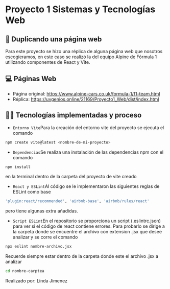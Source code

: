 # Proyecto 1 Sistemas y Tecnologías Web

## 🚗 Duplicando una página web

Para este proyecto se hizo una réplica de alguna página web que nosotros escogieramos, en este caso se realizó la del equipo Alpine de Fórmula 1 utilizando componentes de React y Vite.

## 💻 Páginas Web
- Página original: https://www.alpine-cars.co.uk/formula-1/f1-team.html
- Réplica: https://uvgenios.online/21169/Proyecto1_Web/dist/index.html

## 👩‍💻 Tecnologías implementadas y proceso

- `Entorno Vite`Para la creación del entorno vite del proyecto se ejecuta el comando 
```bash
npm create vite@latest <nombre-de-mi-proyecto>
```
- `Dependencias`Se realiza una instalación de las dependencias npm con el comando 
```bash
npm install
``` 
en la terminal dentro de la carpeta del proyecto de vite creado
- `React y ESLint`Al código se le implementaron las siguientes reglas de ESLint como base 
```bash
'plugin:react/recommended', 'airbnb-base', 'airbnb/rules/react' 
``` 
pero tiene algunas extra añadidas.
- `Script ESLint`En el repositorio se proporciona un script (.eslintrc.json) para ver si el código de react contiene errores. Para probarlo se dirige a la carpeta donde se encuentre el archivo con extension .jsx que desee analizar y se corre el comando 
```bash
npx eslint nombre-archivo.jsx
```
Recuerde siempre estar dentro de la carpeta donde este el archivo .jsx a analizar
```bash
cd nombre-carptea
```

Realizado por: Linda Jimenez

